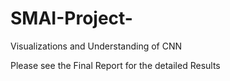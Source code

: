 # SMAI-Project-
Visualizations and Understanding of CNN

Please see the Final Report for the detailed Results
